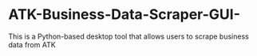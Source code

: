 # ATK-Business-Data-Scraper-GUI-
This is a Python-based desktop tool that allows users to scrape business data from ATK
